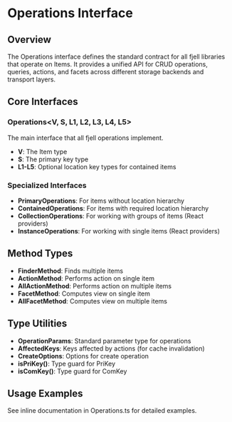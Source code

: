 # Operations Interface

## Overview

The Operations interface defines the standard contract for all fjell libraries that operate on Items. It provides a unified API for CRUD operations, queries, actions, and facets across different storage backends and transport layers.

## Core Interfaces

### Operations<V, S, L1, L2, L3, L4, L5>

The main interface that all fjell operations implement.

- **V**: The Item type
- **S**: The primary key type
- **L1-L5**: Optional location key types for contained items

### Specialized Interfaces

- **PrimaryOperations**: For items without location hierarchy
- **ContainedOperations**: For items with required location hierarchy
- **CollectionOperations**: For working with groups of items (React providers)
- **InstanceOperations**: For working with single items (React providers)

## Method Types

- **FinderMethod**: Finds multiple items
- **ActionMethod**: Performs action on single item
- **AllActionMethod**: Performs action on multiple items
- **FacetMethod**: Computes view on single item
- **AllFacetMethod**: Computes view on multiple items

## Type Utilities

- **OperationParams**: Standard parameter type for operations
- **AffectedKeys**: Keys affected by actions (for cache invalidation)
- **CreateOptions**: Options for create operation
- **isPriKey()**: Type guard for PriKey
- **isComKey()**: Type guard for ComKey

## Usage Examples

See inline documentation in Operations.ts for detailed examples.

